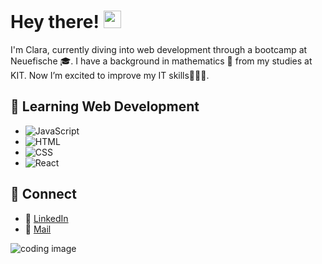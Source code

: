# Hey there! <img src="https://media.giphy.com/media/hvRJCLFzcasrR4ia7z/giphy.gif" width="28px" height="28px">
I'm Clara, currently diving into web development through a bootcamp at Neuefische 🎓. I have a background in mathematics 📐 from my studies at KIT. Now I’m excited to improve my IT skills👩🏼‍💻.

## 🌱 Learning Web Development
- ![JavaScript](https://img.shields.io/badge/Code-JavaScript-informational?style=flat&logo=javascript&color=F7DF1E)
-  ![HTML](https://img.shields.io/badge/Code-HTML-informational?style=flat&logo=html5&color=E34F26)
-  ![CSS](https://img.shields.io/badge/Code-CSS-informational?style=flat&logo=css3&color=1572B6)
-   ![React](https://img.shields.io/badge/Code-React-informational?style=flat&logo=react&color=61DAFB)

## 🔗 Connect
- 💼 [LinkedIn](https://www.linkedin.com/in/clara-weyer-26a693319?utm_source=share&utm_campaign=share_via&utm_content=profile&utm_medium=ios_app)
-  📧 [Mail](mailto:clara.weyer@schullv.de)

![coding image](https://codingweek.org/wp-content/uploads/2023/09/chris-ried-ieic5Tq8YMk-unsplash-scaled.jpg)
